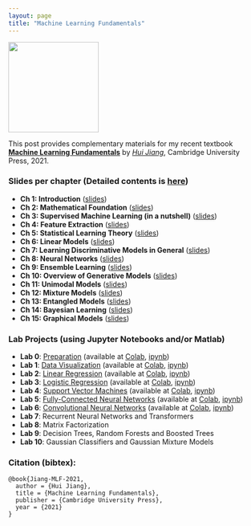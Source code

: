 ```yaml
---
layout: page
title: "Machine Learning Fundamentals"
---
```

<div style="text-align:left">
<img src="https://wiki.eecs.yorku.ca/user/hj/_media/research:mlb-book-cover-small.jpg" width="180">
</div>

This post provides complementary materials for my recent textbook [**Machine Learning Fundamentals**](https://www.amazon.com/Machine-Learning-Fundamentals-Concise-Introduction/dp/1108940021) by [*Hui Jiang*](https://wiki.eecs.yorku.ca/user/hj/), Cambridge University Press, 2021.


### Slides per chapter (Detailed  contents is [here](https://wiki.eecs.yorku.ca/user/hj/_media/research:detailedcontents.pdf))

- **Ch 1: Introduction**    ([slides](https://wiki.eecs.yorku.ca/user/hj/_media/research:ch1_introduction.pdf))
- **Ch 2:  Mathematical Foundation**  ([slides](https://wiki.eecs.yorku.ca/user/hj/_media/research:ch2_mathematical_foundation.pdf))
- **Ch 3: Supervised Machine Learning (in a nutshell)** ([slides](https://wiki.eecs.yorku.ca/user/hj/_media/research:ch3_supervised_machine_learning.pdf))
- **Ch 4: Feature Extraction** ([slides](https://wiki.eecs.yorku.ca/user/hj/_media/research:ch4_feature_extraction.pdf))
- **Ch 5: Statistical Learning Theory** ([slides](https://wiki.eecs.yorku.ca/user/hj/_media/research:ch5_statistical_learning_theory.pdf))
- **Ch 6: Linear Models** ([slides](https://wiki.eecs.yorku.ca/user/hj/_media/research:ch6_linear_models.pdf))
- **Ch 7: Learning Discriminative Models in General** ([slides](https://wiki.eecs.yorku.ca/user/hj/_media/research:ch7_learning_discriminative_models.pdf))
- **Ch 8: Neural Networks** ([slides](https://wiki.eecs.yorku.ca/user/hj/_media/research:ch8_neural_networks.pdf))
- **Ch 9: Ensemble Learning** ([slides](https://wiki.eecs.yorku.ca/user/hj/_media/research:ch9_ensemble_learning.pdf))
- **Ch 10: Overview of Generative Models** ([slides](https://wiki.eecs.yorku.ca/user/hj/_media/research:ch10_overview_generative_models.pdf))
- **Ch 11: Unimodal Models** ([slides](https://wiki.eecs.yorku.ca/user/hj/_media/research:ch11_unimodal_models.pdf))
- **Ch 12: Mixture Models** ([slides](https://wiki.eecs.yorku.ca/user/hj/_media/research:ch12_mixture_models.pdf))
- **Ch 13: Entangled Models** ([slides](https://wiki.eecs.yorku.ca/user/hj/_media/research:ch13_entangled_models.pdf))
- **Ch 14: Bayesian Learning** ([slides](https://wiki.eecs.yorku.ca/user/hj/_media/research:ch14_bayesian_learning.pdf))
- **Ch 15: Graphical Models** ([slides](https://wiki.eecs.yorku.ca/user/hj/_media/research:ch15_graphical_models.pdf))

### Lab Projects (using Jupyter Notebooks and/or Matlab)

- **Lab 0**: [Preparation](https://github.com/iNCML/MachineLearningBook/blob/master/labs/pdf/Lab0_Preparation.pdf)  (available at [Colab](https://colab.research.google.com/drive/1nB-uULhbpFTqlUOekEW3272eqKJg6qok?usp=sharing), [ipynb](https://github.com/iNCML/MachineLearningBook/blob/master/labs/ipynb/Lab0_Preparation.ipynb)) 
- **Lab 1**: [Data Visualization](https://github.com/iNCML/MachineLearningBook/blob/master/labs/pdf/Lab1_Data_Visualization.pdf) (available at [Colab](https://colab.research.google.com/drive/1zE2OrdJNkmzzn30CdDsj1y9qz585-afF?usp=sharing), [ipynb](https://github.com/iNCML/MachineLearningBook/blob/master/labs/ipynb/Lab1_Data_Visualization.ipynb))
- **Lab 2**: [Linear Regression](https://github.com/iNCML/MachineLearningBook/blob/master/labs/pdf/Lab2_Linear_Regression.pdf)  (available at [Colab](https://colab.research.google.com/drive/1Ix04T8y0evnFnXWvHHWu0KfqsOA48hUg?usp=sharing), [ipynb](https://github.com/iNCML/MachineLearningBook/blob/master/labs/ipynb/Lab2_Linear_Regression.ipynb))
- **Lab 3**: [Logistic Regression](https://github.com/iNCML/MachineLearningBook/blob/master/labs/pdf/Lab3_Logistic_Regression.pdf)  (available at [Colab](https://colab.research.google.com/drive/1qUi2qgwBMmHJb7Bx7ca_braGtptmzFOQ?usp=sharing), [ipynb](https://github.com/iNCML/MachineLearningBook/blob/master/labs/ipynb/Lab3_Logistic_Regression.ipynb))
- **Lab 4**: [Support Vector Machines](https://github.com/iNCML/MachineLearningBook/blob/master/labs/pdf/Lab4_Support_Vector_Machine.pdf) (available at [Colab](https://colab.research.google.com/drive/1vlN46Xhfv4ES8jFWWI0iTj3WHKjb0KMg?usp=sharing), [ipynb](https://github.com/iNCML/MachineLearningBook/blob/master/labs/ipynb/Lab4_Support_Vector_Machine.ipynb))
- **Lab 5**: [Fully-Connected Neural Networks](https://github.com/iNCML/MachineLearningBook/blob/master/labs/pdf/Lab5_Fully_Connected_Neural_Networks.pdf) (available at [Colab](https://colab.research.google.com/drive/1TY3fAAS18lyGrlEsvLhaYm6fIBP7CDgD?usp=sharing), [ipynb](https://github.com/iNCML/MachineLearningBook/blob/master/labs/ipynb/Lab5_Fully_Connected_Neural_Networks.ipynb))
- **Lab 6**: [Convolutional Neural Networks](https://github.com/iNCML/MachineLearningBook/blob/master/labs/pdf/Lab6_Convolutional_Neural_Networks.pdf)  (available at [Colab](https://colab.research.google.com/drive/1Zkeujeoh4jNR9bQ67kfuIE7cV6KifZS2?usp=sharing), [ipynb](https://github.com/iNCML/MachineLearningBook/blob/master/labs/ipynb/Lab6_Convolutional_Neural_Networks.ipynb))
- **Lab 7**: Recurrent Neural Networks and Transformers 
- **Lab 8**: Matrix Factorization 
- **Lab 9**: Decision Trees, Random Forests and Boosted Trees 
- **Lab 10**: Gaussian Classifiers and Gaussian Mixture Models 


### Citation (bibtex):
```
@book{Jiang-MLF-2021, 
  author = {Hui Jiang},
  title = {Machine Learning Fundamentals}, 
  publisher = {Cambridge University Press},
  year = {2021} 
}
```

